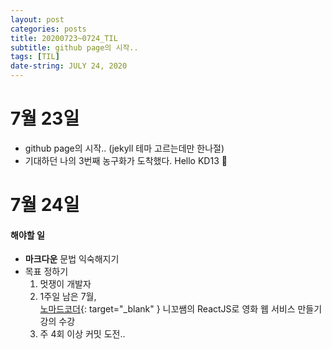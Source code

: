```yaml
---
layout: post
categories: posts
title: 20200723~0724_TIL
subtitle: github page의 시작..
tags: [TIL]
date-string: JULY 24, 2020
---
```


# 7월 23일
* github page의 시작.. (jekyll 테마 고르는데만 한나절)
* 기대하던 나의 3번째 농구화가 도착했다. Hello KD13 👏

# 7월 24일
#### 해야할 일
* **마크다운** 문법 익숙해지기
* 목표 정하기 
    1. 멋쟁이 개발자
    2. 1주일 남은 7월,  
    [노마드코더](https://nomadcoders.co/){: target="_blank" } 니꼬쌤의 ReactJS로 영화 웹 서비스 만들기 강의 수강
    3. 주 4회 이상 커밋 도전..
    